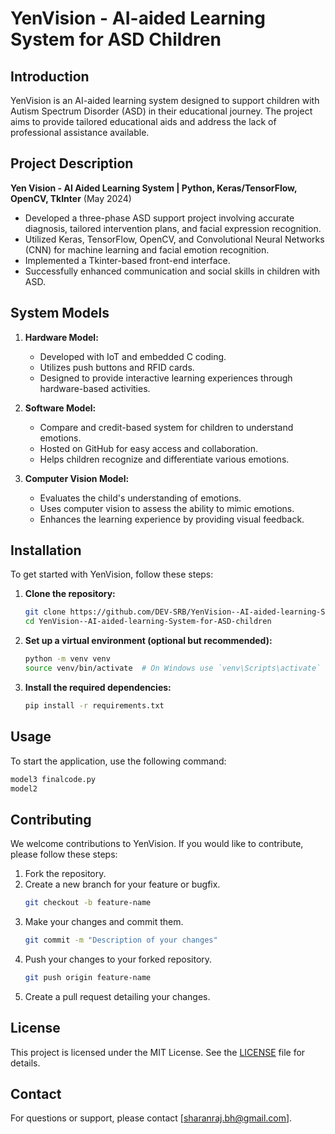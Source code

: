 

# YenVision - AI-aided Learning System for ASD Children

## Introduction
YenVision is an AI-aided learning system designed to support children with Autism Spectrum Disorder (ASD) in their educational journey. The project aims to provide tailored educational aids and address the lack of professional assistance available.

## Project Description
**Yen Vision - AI Aided Learning System | Python, Keras/TensorFlow, OpenCV, TkInter** (May 2024)
- Developed a three-phase ASD support project involving accurate diagnosis, tailored intervention plans, and facial expression recognition.
- Utilized Keras, TensorFlow, OpenCV, and Convolutional Neural Networks (CNN) for machine learning and facial emotion recognition.
- Implemented a Tkinter-based front-end interface.
- Successfully enhanced communication and social skills in children with ASD.

## System Models
1. **Hardware Model:**
   - Developed with IoT and embedded C coding.
   - Utilizes push buttons and RFID cards.
   - Designed to provide interactive learning experiences through hardware-based activities.

2. **Software Model:**
   - Compare and credit-based system for children to understand emotions.
   - Hosted on GitHub for easy access and collaboration.
   - Helps children recognize and differentiate various emotions.

3. **Computer Vision Model:**
   - Evaluates the child's understanding of emotions.
   - Uses computer vision to assess the ability to mimic emotions.
   - Enhances the learning experience by providing visual feedback.

## Installation
To get started with YenVision, follow these steps:

1. **Clone the repository:**
   ```sh
   git clone https://github.com/DEV-SRB/YenVision--AI-aided-learning-System-for-ASD-children.git
   cd YenVision--AI-aided-learning-System-for-ASD-children


2. **Set up a virtual environment (optional but recommended):**
   ```sh
   python -m venv venv
   source venv/bin/activate  # On Windows use `venv\Scripts\activate`
   ```

3. **Install the required dependencies:**
   ```sh
   pip install -r requirements.txt
   ```

## Usage
To start the application, use the following command:

```sh
model3 finalcode.py
model2 
```

## Contributing
We welcome contributions to YenVision. If you would like to contribute, please follow these steps:

1. Fork the repository.
2. Create a new branch for your feature or bugfix.
   ```sh
   git checkout -b feature-name
   ```
3. Make your changes and commit them.
   ```sh
   git commit -m "Description of your changes"
   ```
4. Push your changes to your forked repository.
   ```sh
   git push origin feature-name
   ```
5. Create a pull request detailing your changes.

## License
This project is licensed under the MIT License. See the [LICENSE](LICENSE) file for details.

## Contact
For questions or support, please contact [sharanraj.bh@gmail.com].
